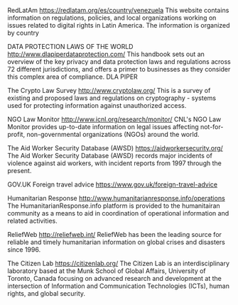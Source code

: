 RedLatAm
https://redlatam.org/es/country/venezuela
This website contains information on regulations, policies, and local organizations working on issues related to digital rights in Latin America. The information is organized by country

DATA PROTECTION LAWS OF THE WORLD
http://www.dlapiperdataprotection.com/
This handbook sets out an overview of the key privacy and data protection laws and regulations across 72 different
jurisdictions, and offers a primer to businesses as they consider this complex area of compliance.
DLA PIPER


The Crypto Law Survey
http://www.cryptolaw.org/
This is a survey of existing and proposed laws and regulations on cryptography - systems used for protecting information against unauthorized access.

NGO Law Monitor
http://www.icnl.org/research/monitor/
CNL's NGO Law Monitor provides up-to-date information on legal issues affecting not-for-profit, non-governmental organizations (NGOs) around the world.


The Aid Worker Security Database (AWSD)
https://aidworkersecurity.org/
The Aid Worker Security Database (AWSD) records major incidents of violence against aid workers, with incident reports from 1997 through the present. 

GOV.UK Foreign travel advice
https://www.gov.uk/foreign-travel-advice

Humanitarian Response
http://www.humanitarianresponse.info/operations
The HumanitarianResponse.info platform is provided to the humanitairan community as a means to aid in coordination of operational information and related activities.

ReliefWeb
http://reliefweb.int/
ReliefWeb has been the leading source for reliable and timely humanitarian information on global crises and disasters since 1996.


The Citizen Lab
https://citizenlab.org/
The Citizen Lab is an interdisciplinary laboratory based at the Munk School of Global Affairs, University of Toronto, Canada focusing on advanced research and development at the intersection of Information and Communication Technologies (ICTs), human rights, and global security.
